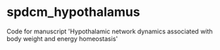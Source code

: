 # spdcm_hypothalamus
Code for manuscript 'Hypothalamic network dynamics associated with body weight and energy homeostasis'
